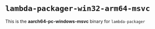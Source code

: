 # `lambda-packager-win32-arm64-msvc`

This is the **aarch64-pc-windows-msvc** binary for `lambda-packager`
